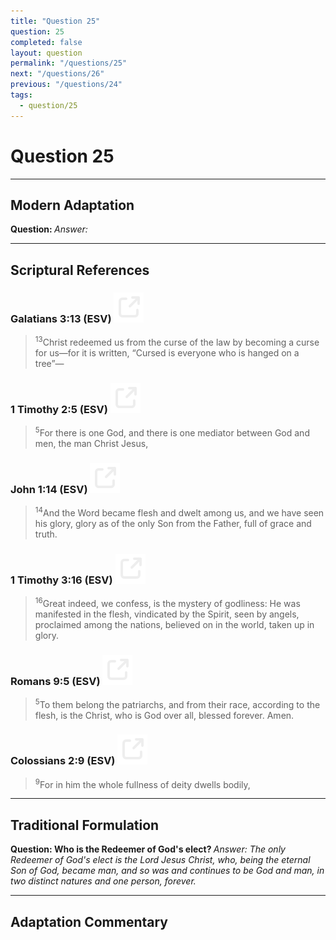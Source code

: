 ```yaml
---
title: "Question 25"
question: 25
completed: false
layout: question
permalink: "/questions/25"
next: "/questions/26"
previous: "/questions/24"
tags:
  - question/25
---
```

# Question 25
---
## Modern Adaptation
<strong>
    Question:
</strong>

<em>
    Answer:
</em>

---
## Scriptural References
### Galatians 3:13 (ESV) <a href="https://biblegateway.com/passage/?search=Galatians+3%3A13&version=ESV"><img src="/assets/svg/link.svg"/></a>
> <sup>13</sup>Christ redeemed us from the curse of the law by becoming a curse for us—for it is written, “Cursed is everyone who is hanged on a tree”—

### 1 Timothy 2:5 (ESV) <a href="https://biblegateway.com/passage/?search=1+Timothy+2%3A5&version=ESV"><img src="/assets/svg/link.svg"/></a>
> <sup>5</sup>For there is one God, and there is one mediator between God and men, the man Christ Jesus,

### John 1:14 (ESV) <a href="https://biblegateway.com/passage/?search=John+1%3A14&version=ESV"><img src="/assets/svg/link.svg"/></a>
> <sup>14</sup>And the Word became flesh and dwelt among us, and we have seen his glory, glory as of the only Son from the Father, full of grace and truth.

### 1 Timothy 3:16 (ESV) <a href="https://biblegateway.com/passage/?search=1+Timothy+3%3A16&version=ESV"><img src="/assets/svg/link.svg"/></a>
> <sup>16</sup>Great indeed, we confess, is the mystery of godliness: He was manifested in the flesh, vindicated by the Spirit, seen by angels, proclaimed among the nations, believed on in the world, taken up in glory.

### Romans 9:5 (ESV) <a href="https://biblegateway.com/passage/?search=Romans+9%3A5&version=ESV"><img src="/assets/svg/link.svg"/></a>
> <sup>5</sup>To them belong the patriarchs, and from their race, according to the flesh, is the Christ, who is God over all, blessed forever. Amen.

### Colossians 2:9 (ESV) <a href="https://biblegateway.com/passage/?search=Colossians+2%3A9&version=ESV"><img src="/assets/svg/link.svg"/></a>
> <sup>9</sup>For in him the whole fullness of deity dwells bodily,

---
## Traditional Formulation
<strong>
    Question: Who is the Redeemer of God's elect?
</strong>

<em>
    Answer: The only Redeemer of God's elect is the Lord Jesus Christ, who, being the eternal Son of God, became man, and so was and continues to be God and man, in two distinct natures and one person, forever.
</em>

---
## Adaptation Commentary

